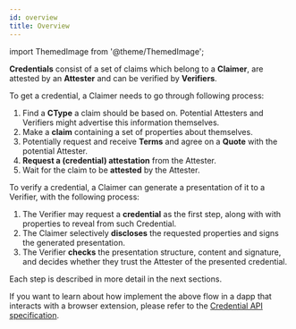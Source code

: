 ```yaml
---
id: overview
title: Overview
---
```

import ThemedImage from '@theme/ThemedImage';

**Credentials** consist of a set of claims which belong to a **Claimer**, are attested by an **Attester** and can be verified by **Verifiers**.

<center>
<ThemedImage
  alt="Credential Overview Diagram"
  sources={{
    light: '/img/concepts/credentials/overview.png',
    dark: '/img/concepts/credentials/overview_dark.png'
  }}
/>
</center>

To get a credential, a Claimer needs to go through following process:

1. Find a **CType** a claim should be based on. Potential Attesters and Verifiers might advertise this information themselves.
2. Make a **claim** containing a set of properties about themselves.
3. Potentially request and receive **Terms** and agree on a **Quote** with the potential Attester.
4. **Request a (credential) attestation** from the Attester.
5. Wait for the claim to be **attested** by the Attester.

To verify a credential, a Claimer can generate a presentation of it to a Verifier, with the following process:

1. The Verifier may request a **credential** as the first step, along with with properties to reveal from such Credential.
2. The Claimer selectively **discloses** the requested properties and signs the generated presentation.
3. The Verifier **checks** the presentation structure, content and signature, and decides whether they trust the Attester of the presented credential.

Each step is described in more detail in the next sections.

If you want to learn about how implement the above flow in a dapp that interacts with a browser extension, please refer to the [Credential API specification](https://github.com/KILTprotocol/credential-api/blob/master/readme.md).
